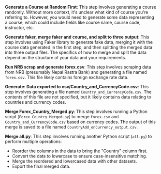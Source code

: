 **Generate a Course at Random First**:
   This step involves generating a course randomly. Without more context, it's unclear what kind of course you're referring to. However, you would need to generate some data representing a course, which could include fields like course name, course code, instructor, etc.

**Generate faker, merge faker and course, and split to three output**:
   This step involves using Faker library to generate fake data, merging it with the course data generated in the first step, and then splitting the merged data into three output files. The specifics of how to merge and split the data depend on the structure of your data and your requirements.

**Run NRB scrap and generate forex.csv**:
   This step involves scraping data from NRB (presumably Nepal Rastra Bank) and generating a file named `forex.csv`. This file likely contains foreign exchange rate data.

**Generate: Data exported to csv/Country_and_CurrencyCode.csv**:
   This step involves generating a file named `Country_and_CurrencyCode.csv`. The contents of this file are not specified, but it likely contains data relating to countries and currency codes.

**Merge Forex_Country_Merged.py**:
   This step involves running a Python script (`Forex_Country_Merged.py`) to merge `forex.csv` and `Country_and_CurrencyCode.csv` based on currency codes. The output of this merge is saved to a file named `CountryAdd_onCurrency_output.csv`.

**Merge all.py**:
   This step involves running another Python script (`all.py`) to perform multiple operations:
   - Reorder the columns in the data to bring the "Country" column first.
   - Convert the data to lowercase to ensure case-insensitive matching.
   - Merge the reordered and lowercased data with other datasets.
   - Export the final merged data.
